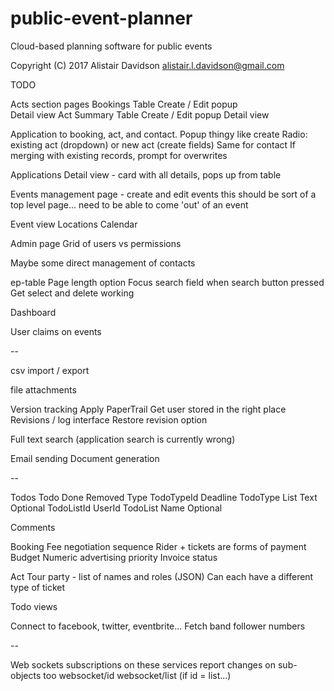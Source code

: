 # public-event-planner

Cloud-based planning software for public events

Copyright (C) 2017 Alistair Davidson <alistair.l.davidson@gmail.com>

TODO

Acts section pages
    Bookings
        Table
        Create / Edit popup        
        Detail view
    Act
        Summary
        Table
        Create / Edit popup
        Detail view

Application to booking, act, and contact.
    Popup thingy like create
        Radio: existing act (dropdown) or new act (create fields)
        Same for contact
        If merging with existing records, prompt for overwrites

Applications
    Detail view - card with all details, pops up from table 

Events management page - create and edit events
    this should be sort of a top level page... need to be able to come 'out' of an event

Event view
    Locations
    Calendar

Admin page
    Grid of users vs permissions

Maybe some direct management of contacts

ep-table
    Page length option
    Focus search field when search button pressed
    Get select and delete working

Dashboard

User claims on events

--

csv import / export

file attachments

Version tracking
    Apply PaperTrail
        Get user stored in the right place
        Revisions / log interface
        Restore revision option

Full text search (application search is currently wrong)

Email sending
Document generation

--

Todos
    Todo
        Done
        Removed
        Type
        TodoTypeId
        Deadline
    TodoType
        List
        Text
        Optional
        TodoListId
        UserId
    TodoList
        Name
        Optional

Comments

Booking
    Fee negotiation sequence
        Rider + tickets are forms of payment
    Budget
    Numeric advertising priority
    Invoice status

Act
    Tour party - list of names and roles (JSON)
    Can each have a different type of ticket

Todo views

Connect to facebook, twitter, eventbrite...
    Fetch band follower numbers


--

Web sockets subscriptions on these services report changes on sub-objects too
    websocket/id
    websocket/list (if id = list...)

